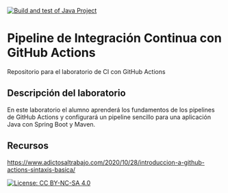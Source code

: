 [![Build and test of Java Project](https://github.com/ETSISI-EMS/ems2024-lab-1-3-ci-github-actions-mateocampaya/actions/workflows/main.yml/badge.svg)](https://github.com/ETSISI-EMS/ems2024-lab-1-3-ci-github-actions-mateocampaya/actions/workflows/main.yml)

# Pipeline de Integración Continua con GitHub Actions

Repositorio para el laboratorio de CI con GitHub Actions

## Descripción del laboratorio

En este laboratorio el alumno aprenderá los fundamentos de los pipelines de GitHub Actions y configurará un pipeline
sencillo para una aplicación Java con Spring Boot y Maven. 

## Recursos
https://www.adictosaltrabajo.com/2020/10/28/introduccion-a-github-actions-sintaxis-basica/

[![License: CC BY-NC-SA 4.0](https://img.shields.io/badge/License-CC_BY--NC--SA_4.0-lightgrey.svg)](https://creativecommons.org/licenses/by-nc-sa/4.0/)
